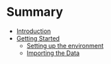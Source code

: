 # Summary

* [Introduction](README.md)
* [Getting Started](getting-started.md)
  * [Setting up the environment](setting-up-the-environment.md)
  * [Importing the Data](importing-the-data.md)



